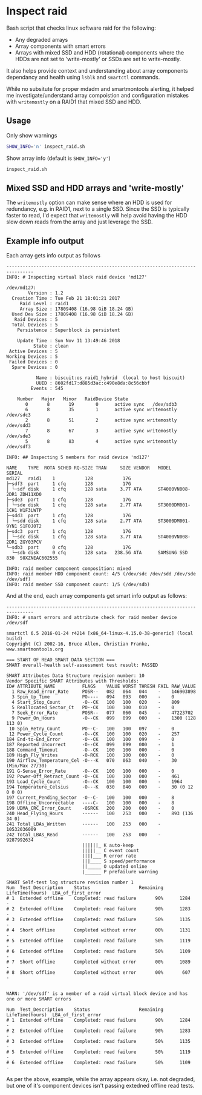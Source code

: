 # Inspect raid

Bash script that checks linux software raid for the following:

- Any degraded arrays
- Array components with smart errors
- Arrays with mixed SSD and HDD (rotational) components where the HDDs are not set to 'write-mostly' or SSDs are set to write-mostly.

It also helps provide context and understanding about array components dependancy and health using `lsblk` and `smartctl` commands.

While no subsitute for proper mdadm and smartmontools alerting, it helped me investigate/understand array compoistion and configuration mistakes with `writemostly` on a RAID1 that mixed SSD and HDD.

## Usage

Only show warnings

```bash
SHOW_INFO='n' inspect_raid.sh
```

Show array info (default is `SHOW_INFO='y'`)

```bash
inspect_raid.sh
```

## Mixed SSD and HDD arrays and 'write-mostly'

The `writemostly` option can make sense where an HDD is used for redundancy, e.g. in RAID1, next to a single SSD. Since the SSD is typically faster to read, I'd expect that `writemostly` will help avoid having the HDD slow down reads from the array and just leverage the SSD.

## Example info output

Each array gets info output as follows

```text
--------------------------------------------------------------------------------
INFO: # Inspecting virtual block raid device 'md127'

/dev/md127:
        Version : 1.2
  Creation Time : Tue Feb 21 18:01:21 2017
     Raid Level : raid1
     Array Size : 17809408 (16.98 GiB 18.24 GB)
  Used Dev Size : 17809408 (16.98 GiB 18.24 GB)
   Raid Devices : 5
  Total Devices : 5
    Persistence : Superblock is persistent

    Update Time : Sun Nov 11 13:49:46 2018
          State : clean 
 Active Devices : 5
Working Devices : 5
 Failed Devices : 0
  Spare Devices : 0

           Name : biscuit:os_raid1_hybrid  (local to host biscuit)
           UUID : 8602fd17:d885d3ac:c490e8da:8c56cbbf
         Events : 545

    Number   Major   Minor   RaidDevice State
       0       8       19        0      active sync   /dev/sdb3
       6       8       35        1      active sync writemostly   /dev/sdc3
       2       8       51        2      active sync writemostly   /dev/sdd3
       7       8       67        3      active sync writemostly   /dev/sde3
       5       8       83        4      active sync writemostly   /dev/sdf3

INFO: ## Inspecting 5 members for raid device 'md127'

NAME    TYPE  ROTA SCHED RQ-SIZE TRAN     SIZE VENDOR   MODEL            SERIAL
md127   raid1    1           128           17G                           
├─sdf3  part     1 cfq       128           17G                           
│ └─sdf disk     1 cfq       128 sata     3.7T ATA      ST4000VN008-2DR1 ZDH11XD0
├─sde3  part     1 cfq       128           17G                           
│ └─sde disk     1 cfq       128 sata     2.7T ATA      ST3000DM001-1CH1 W1F3LWTP
├─sdd3  part     1 cfq       128           17G                           
│ └─sdd disk     1 cfq       128 sata     2.7T ATA      ST3000DM001-9YN1 S1F0J0T2
├─sdc3  part     1 cfq       128           17G                           
│ └─sdc disk     1 cfq       128 sata     3.7T ATA      ST4000VN008-2DR1 ZGY03PCV
└─sdb3  part     0 cfq       128           17G                           
  └─sdb disk     0 cfq       128 sata   238.5G ATA      SAMSUNG SSD 830  S0XZNEAC602555

INFO: raid member component composition: mixed
INFO: raid member HDD component count: 4/5 (/dev/sdc /dev/sdd /dev/sde /dev/sdf)
INFO: raid member SSD component count: 1/5 (/dev/sdb)
```

And at the end, each array components get smart info output as follows:

```text
--------------------------------------------------------------------------------
INFO: # smart errors and attribute check for raid member device /dev/sdf

smartctl 6.5 2016-01-24 r4214 [x86_64-linux-4.15.0-38-generic] (local build)
Copyright (C) 2002-16, Bruce Allen, Christian Franke, www.smartmontools.org

=== START OF READ SMART DATA SECTION ===
SMART overall-health self-assessment test result: PASSED

SMART Attributes Data Structure revision number: 10
Vendor Specific SMART Attributes with Thresholds:
ID# ATTRIBUTE_NAME          FLAGS    VALUE WORST THRESH FAIL RAW_VALUE
  1 Raw_Read_Error_Rate     POSR--   082   064   044    -    146903898
  3 Spin_Up_Time            PO----   094   093   000    -    0
  4 Start_Stop_Count        -O--CK   100   100   020    -    809
  5 Reallocated_Sector_Ct   PO--CK   100   100   010    -    0
  7 Seek_Error_Rate         POSR--   077   060   045    -    47223702
  9 Power_On_Hours          -O--CK   099   099   000    -    1300 (128 113 0)
 10 Spin_Retry_Count        PO--C-   100   100   097    -    0
 12 Power_Cycle_Count       -O--CK   100   100   020    -    257
184 End-to-End_Error        -O--CK   100   100   099    -    0
187 Reported_Uncorrect      -O--CK   099   099   000    -    1
188 Command_Timeout         -O--CK   100   100   000    -    0
189 High_Fly_Writes         -O-RCK   100   100   000    -    0
190 Airflow_Temperature_Cel -O---K   070   063   040    -    30 (Min/Max 27/30)
191 G-Sense_Error_Rate      -O--CK   100   100   000    -    0
192 Power-Off_Retract_Count -O--CK   100   100   000    -    461
193 Load_Cycle_Count        -O--CK   100   100   000    -    1964
194 Temperature_Celsius     -O---K   030   040   000    -    30 (0 12 0 0 0)
197 Current_Pending_Sector  -O--C-   100   100   000    -    8
198 Offline_Uncorrectable   ----C-   100   100   000    -    8
199 UDMA_CRC_Error_Count    -OSRCK   200   200   000    -    0
240 Head_Flying_Hours       ------   100   253   000    -    893 (136 34 0)
241 Total_LBAs_Written      ------   100   253   000    -    10532036009
242 Total_LBAs_Read         ------   100   253   000    -    9287992634
                            ||||||_ K auto-keep
                            |||||__ C event count
                            ||||___ R error rate
                            |||____ S speed/performance
                            ||_____ O updated online
                            |______ P prefailure warning

SMART Self-test log structure revision number 1
Num  Test_Description    Status                  Remaining  LifeTime(hours)  LBA_of_first_error
# 1  Extended offline    Completed: read failure       90%      1284         -
# 2  Extended offline    Completed: read failure       90%      1283         -
# 3  Extended offline    Completed: read failure       50%      1135         -
# 4  Short offline       Completed without error       00%      1131         -
# 5  Extended offline    Completed: read failure       50%      1119         -
# 6  Extended offline    Completed: read failure       50%      1109         -
# 7  Short offline       Completed without error       00%      1089         -
# 8  Short offline       Completed without error       00%       607         -


WARN: '/dev/sdf' is a member of a raid virtual block device and has one or more SMART errors

Num  Test_Description    Status                  Remaining  LifeTime(hours)  LBA_of_first_error
# 1  Extended offline    Completed: read failure       90%      1284         -
# 2  Extended offline    Completed: read failure       90%      1283         -
# 3  Extended offline    Completed: read failure       50%      1135         -
# 5  Extended offline    Completed: read failure       50%      1119         -
# 6  Extended offline    Completed: read failure       50%      1109         -
```

As per the above, example, while the array appears okay, i.e. not degraded, but one of it's component devices isn't passing extedned offline read tests.